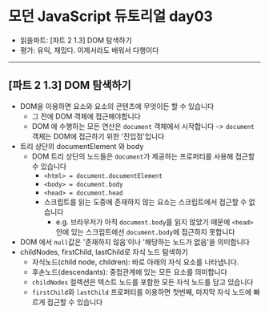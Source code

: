 # 모던 JavaScript 듀토리얼 day03

- 읽을파트: [파트 2 1.3] DOM 탐색하기
- 평가: 유익, 재밌다. 이제서라도 배워서 다행이다

---

## [파트 2 1.3] DOM 탐색하기

- DOM을 이용하면 요소와 요소의 콘텐츠에 무엇이든 할 수 있습니다
  - 그 전에 DOM 객체에 접근해야합니다
  - DOM 에 수행하는 모든 연산은 `document` 객체에서 시작합니다 -> `document` 객체는 DOM에 접근하기 위한 '진입점'입니다
- 트리 상단의 documentElement 와 body
  - DOM 트리 상단의 노드들은 `document`가 제공하는 프로퍼티를 사용해 접근할 수 있습니다
    - `<html> = document.documentElement`
    - `<body> = document.body`
    - `<head> = document.head`
    - 스크립트를 읽는 도중에 존재하지 않는 요소는 스크립트에서 접근할 수 없습니다
      - e.g. 브라우저가 아직 `document.body`를 읽지 않았기 때문에 `<head>` 안에 있는 스크립트에선 `document.body`에 접근하지 못합니다
- DOM 에서 `null`값은 '존재하지 않음'이나 '해당하는 노드가 없음'을 의미합니다
- childNodes, firstChild, lastChild로 자식 노드 탐색하기
  - 자식노드(child node, children): 바로 아래의 자식 요소를 나타냅니다.
  - 후손노드(descendants): 중첩관계에 있는 모든 요소를 의미합니다
  - `childNodes` 컬렉션은 텍스트 노드를 포함한 모든 자식 노드를 담고 있습니다
  - `firstChild`와 `lastChild` 프로퍼티를 이용하면 첫번째, 마지막 자식 노드에 빠르게 접근할 수 있습니다
